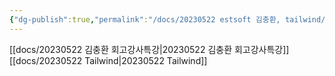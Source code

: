 ```yaml
---
{"dg-publish":true,"permalink":"/docs/20230522 estsoft 김충환, tailwind/","title":"20230522 estsoft 김충환, tailwind"}
---
```


[[docs/20230522 김충환 회고강사특강\|20230522 김충환 회고강사특강]]  
[[docs/20230522 Tailwind\|20230522 Tailwind]]
